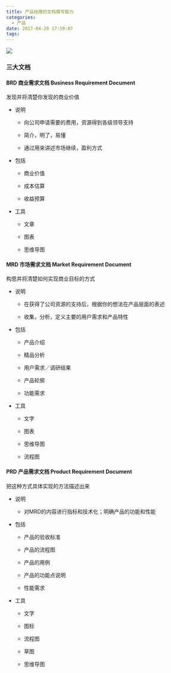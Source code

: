 ```yaml
---
title: 产品经理的文档撰写能力
categories:
  - 产品
date: 2017-04-20 17:59:07
tags:
---
```


![](http://pics.naaln.com/blog/2019-01-14-032136.jpg)

### 三大文档

#### BRD 商业需求文档 Business Requirement Document

发现并将清楚你发现的商业价值

- 说明

    - 向公司申请需要的费用，资源得到各级领导支持

    - 简介，明了，易懂

    - 通过用来讲述市场继续，盈利方式

- 包括

    - 商业价值

    - 成本估算

    - 收益预算

- 工具

    - 文章

    - 图表

    - 思维导图

#### MRD 市场需求文档 Market Requirement Document

构思并将清楚如何实现商业目标的方式

- 说明

    - 在获得了公司资源的支持后，根据你的想法在产品层面的表述

    - 收集，分析，定义主要的用户需求和产品特性

- 包括

    - 产品介绍

    - 精品分析

    - 用户需求／调研结果

    - 产品轮廓

    - 功能需求

- 工具

    - 文字

    - 图表

    - 思维导图

    - 流程图

#### PRD 产品需求文档 Product Requirement Document

把这种方式具体实现的方法描述出来

- 说明

    - 对MRD的内容进行指标和技术化；明确产品的功能和性能

- 包括

    - 产品的验收标准

    - 产品的流程图

    - 产品的用例

    - 产品的功能点说明

    - 性能需求

- 工具

    - 文字

    - 图标

    - 流程图

    - 草图

    - 思维导图

